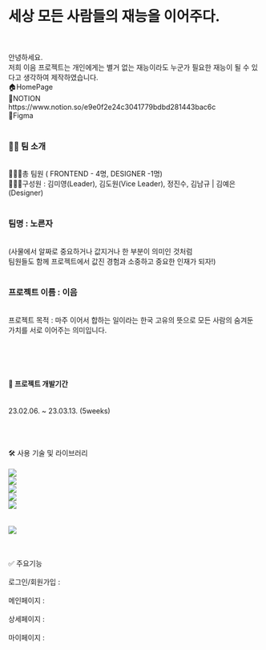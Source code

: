 <h1>세상 모든 사람들의 재능을 이어주다.</h1> <br/><br/>
안녕하세요. <br/>
저희 이음 프로젝트는 개인에게는 별거 없는 재능이라도 누군가 필요한 재능이 될 수 있다고 생각하여 제작하였습니다.<br/>
🏠HomePage<br/>
🔗NOTION<br/>https://www.notion.so/e9e0f2e24c3041779bdbd281443bac6c<br/>
📐Figma<br/><br/>


<h3>👨‍💻 팀 소개</h3><br/>
🧑‍🤝‍🧑총 팀원 ( FRONTEND - 4명, DESIGNER -1명)<br/>
🧑‍🤝‍🧑구성원 : 김미영(Leader), 김도원(Vice Leader), 정진수, 김남규 | 김예은(Designer)<br/><br/>

<h3>팀명 : 노른자 </h3>
<br/>(사물에서 알짜로 중요하거나 값지거나 한 부분이 의미인 것처럼 <br/>팀원들도 함께 프로젝트에서 값진 경험과 소중하고 중요한 인재가 되자!)<br/><br/>

<h3>프로젝트 이름 : 이음</h3><br/>
프로젝트 목적 :  마주 이어서 합하는 일이라는 한국 고유의 뜻으로 모든 사람의 숨겨둔 가치를 서로 이어주는 의미입니다.<br/><br/><br/><br/><br/>


<h4>📆 프로젝트 개발기간</h4><br/>
23.02.06. ~ 23.03.13. (5weeks)<br/><br/><br/><br/>


🛠 사용 기술 및 라이브러리<br/><br/>
<img src="https://img.shields.io/badge/Typescript-FFCA28?style=flat-square&logo=Typescript&logoColor=blue"/><br/>
<img src="https://img.shields.io/badge/Recoil-blue?style=flat-square&logo=Recoil&logoColor=white"/><br/>
<img src="https://img.shields.io/badge/React-Query-blue?style=flat-square&logo=React-Query&logoColor=black"/><br/>
<img src="https://img.shields.io/badge/React-Quill-blue?style=flat-square&logo=React-Quill&logoColor=black"/><br/>
<img src="https://img.shields.io/badge/Styled-Components-red?style=flat-square&logo=Styled-Components&logoColor=white"/><br/><br/><br/>
<img src="https://img.shields.io/badge/React-red?style=flat-square&logo=React&logoColor=blue"/><br/><br/><br/>



✅ 주요기능<br/><br/>
로그인/회원가입 :<br/><br/>
메인페이지 :<br/><br/>
상세페이지 :<br/><br/>
마이페이지 :<br/><br/>

